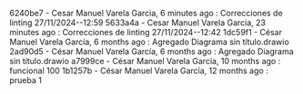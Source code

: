 6240be7 - Cesar Manuel Varela Garcia, 6 minutes ago : Correcciones de linting 27/11/2024--12:59
5633a4a - Cesar Manuel Varela Garcia, 23 minutes ago : Correcciones de linting 27/11/2024--12:42
1dc59f1 - César Manuel Varela García, 6 months ago : Agregado Diagrama sin título.drawio
2ad90d5 - César Manuel Varela García, 6 months ago : Agregado Diagrama sin título.drawio
a7999ce - César Manuel Varela García, 10 months ago : funcional 100
1b1257b - César Manuel Varela García, 12 months ago : prueba 1
